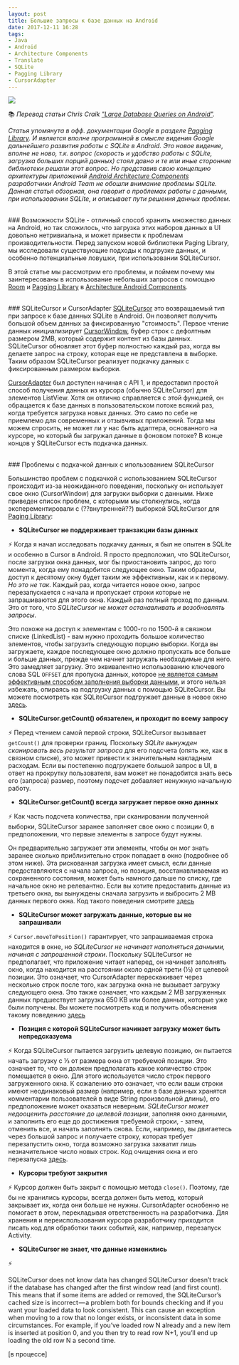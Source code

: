 ```yaml
---
layout: post
title: Большие запросы к базе данных на Android
date: 2017-12-11 16:28
tags:
- Java
- Android
- Architecture Components
- Translate
- SQLite
- Pagging Library
- CursorAdapter
---
```

<a href="https://ziginsider.github.io/large-database-queries-on-android/"><img src="{{ site.baseurl }}/images/largedatabase/intro_39.jpg"></a>

:books: *Перевод статьи Chris Craik <a href="https://medium.com/google-developers/large-database-queries-on-android-cb043ae626e8">"Large Database Queries on Android"</a>.*

*Статья упомянута в офф. документации Google в разделе <a href="">Pagging Library</a>. И является вполне программной в смысле видения Google дальнейшего развития работы с SQLite в Android. Это новое видение, вполне не ново, т.к. вопрос (скорость и удобство работы с SQLite, загрузка больших порций данных) стоял давно и те или иные сторонние библиотеки решали этот вопрос. Но представив свою концепцию архитектуры приложений <a href="https://developer.android.com/topic/libraries/architecture/index.html">Android Architecture Components</a> разработчики Android Team не обошли внимание проблемы SQLite. Данная статья обзорная, она говорит о проблемах работы с данными, при использовании SQLite, и описывает пути решения данных проблем.*

<br>
### Возможности
SQLite - отличный способ хранить множество данных на Android, но так сложилось, что загрузка этих наборов данных в UI довольно нетривиальна, и может привести к проблемам производительности. Перед запуском новой библиотеки Paging Library, мы исследовали существующие подходы к подгрузке данных, и особенно потенциальные ловушки, при использовании SQLiteCursor.

В этой статье мы рассмотрим его проблемы, и поймем почему мы заинтересованы в использование небольших запросов с помощью <a href="https://developer.android.com/topic/libraries/architecture/room.html">Room</a> и <a href="https://developer.android.com/topic/libraries/architecture/paging.html">Pagging Library</a> в <a href="https://developer.android.com/topic/libraries/architecture/index.html">Architecture Android Components</a>.

<br>
### SQLiteCursor и CursorAdapter
<a href="https://developer.android.com/reference/android/database/sqlite/SQLiteCursor.html">SQLiteCursor</a> это возвращаемый тип при запросе к базе данных SQLite в Android. Он позволяет получить большой объем данных за фиксированную "стоимость". Первое чтение данных инициализирует <a href="https://developer.android.com/reference/android/database/CursorWindow.html">CursorWindow</a>, буфер строк с дефолтным размером 2MB, который содержит контент из базы данных. SQLiteCursor обновляет этот буфер полностью каждый раз, когда вы делаете запрос на строку, которая еще не представлена в выборке. Таким образом SQLiteCursor реализует подкачку данных с фиксированным размером выборки.   

<a href="https://developer.android.com/reference/android/database/CursorWindow.html">CursorAdapter</a> был доступен начиная с API 1, и предоставил простой способ получения данных из курсора (обычно SQLiteCursor) для элементов ListView. Хотя он отлично справляется с этой функцией, он обращается к базе данных в пользовательском потоке всякий раз, когда требуется загрузка новых данных. Это само по себе не приемлемо для современных и отзывчивых приложений. Тогда мы можем спросить, не может ли у нас быть адаптера, основанного на курсоре, но который бы загружал данные в фоновом потоке? В конце концов у SQLiteCursor есть подкачка данных.

<br>
### Проблемы с подкачкой данных с ипользованием SQLiteCursor

Большинство проблем с подкачкой с использованием SQLiteCursor происходит из-за неожиданного поведения, поскольку он использует свое окно (CursorWindow) для загрузки выборки с данными. Ниже приведен список проблем, с которыми мы столкнулись, когда эксперементировали с (??внутренней??) выборкой SQLiteCursor для <a href="">Paging Library</a>:

- **SQLiteCursor не поддерживает транзакции базы данных**

:zap: Когда я начал исследовать подкачку данных, я был не опытен в SQLite и особенно в Cursor в Android. Я просто предположил, что SQLiteCursor, после загрузки окна данных, мог бы приостановить запрос, до того момента, когда ему понадобится следующее окно. Таким образом, доступ к десятому окну будет таким же эффективным, как и к первому. *Но это не так*. Каждый раз, когда читается новое окно, запрос перезапускается с начала и пропускает строки которые не запрашиваются для этого окна. Каждый раз полный проход по данным. Это от того, что *SQLiteCursor не может останавливать и возобновлять запросы*.
 
Это похоже на доступ к элементам с 1000-го по 1500-й в связном списке (LinkedList) - вам нужно проходить большое количество элементов, чтобы загрузить следующую порцию выборки. Когда вы загружаете, каждое последующее окно должно пропускать все больше и больше данных, прежде чем начнет загружать необходимые для него. Это замедляет загрузку. Это эквивалентно использованию ключевого слова SQL `OFFSET` для пропуска данных, которое <a href="http://www.sqlite.org/cvstrac/wiki?p=ScrollingCursor">не является самым эффективным способом заполнения выборки данными</a>, и этого нельзя  избежать, опираясь на подгрузку данных с помощью SQLiteCursor. Вы можете посмотреть как SQLiteCursor подгружает данные в новое окно <a href="https://android.googlesource.com/platform/frameworks/base/+/fee4546fd648b519ad828ea1f950554c1054699d/core/jni/android_database_SQLiteConnection.cpp#695">здесь</a>.

- **SQLiteCursor.getCount() обязателен, и проходит по всему запросу**

:zap: Перед чтением самой первой строки, SQLiteCursor вызыввает `getCount()` для проверки границ. Поскольку *SQLite вынужден сканировать весь результат запроса* для его подсчета (опять же, как в связном списке), это может привести к значительным накладным расходам. Если вы постепенно подгружаете большой запрос в UI, в ответ на прокрутку пользователя, вам может не понадобится знать весь его (запроса) размер, поэтому подсчет добавляет ненужную начальную работу. 

- **SQLiteCursor.getCount() всегда загружает первое окно данных**

:zap: Как часть подсчета количества, при сканировании полученной выборки, SQLiteCursor заранее заполняет свое окно с позиции 0, в предположении, что первые элементы в запросе будут нужны.

Он предварительно загружает эти элементы, чтобы он мог знать заранее сколько приблизительно строк попадает в окно (подробнее об этом ниже). Эта рискованная загрузка имеет смысл, если данные предоставляются с начала запроса, но позиция, восстанавливаемая из сохраненного состояния, может быть намного дальше по списку, где начальное окно не релевантно. Если вы хотите предоставить данные из третьего окна, вы вынуждены сначала загрузить и выбросить 2 MB данных первого окна. Код такого поведения смотрите <a href="https://android.googlesource.com/platform/frameworks/base/+/fee4546fd648b519ad828ea1f950554c1054699d/core/java/android/database/sqlite/SQLiteCursor.java#130">здесь</a>

- **SQLiteCursor может загружать данные, которые вы не запрашивали**

:zap: `Cursor.moveToPosition()` гарантирует, что запрашиваемая строка находится в окне, но *SQLiteCursor не начинает наполняться данными, начиная с запрошенной строки*. Поскольку SQLiteCursor не предполагает, что приложение читает наперед, он начинает заполнять окно, когда находится на расстоянии около одной трети (⅓) от целевой позиции. Это означает, что CursorAdapter перескакивает через несколько строк после того, как загрузка окна не вызывает загрузку следующего окна. Это также означает, что каждым 2 MB загруженных данных предшествует загрузка 650 KB или более данных, которые уже были получены. Вы можете посмотреть код и получить объяснения такому поведению <a href="https://android.googlesource.com/platform/frameworks/base/+/fee4546fd648b519ad828ea1f950554c1054699d/core/java/android/database/DatabaseUtils.java#742">здесь</a> 

- **Позиция с которой SQLiteCursor начинает загрузку может быть непредсказуема**

:zap: Когда SQLiteCursor пытается загрузить целевую позицию, он пытается начать загрузку с ⅓ от размера окна от требуемой позиции. Это означает то, что он должен предполагать какое количество строк помещается в окно. Для этого используется число строк первого загруженного окна. К сожалению это означает, что если ваши строки имеют неодинаковый размер (например, если в базе данных хранятся комментарии пользователей в виде String произвольной длины), его предположение может оказаться неверным. *SQLiteCursor может недооценить расстояние до целевой позиции*, заполняя окно данными, и заполнить его еще до достижения требуемой строки, - затем, отменить все, и начать заполнять снова. Если, например, вы двигаетесь через большой запрос и получаете строку, которая требует перезапустить окно, тогда возможно загрузка захватит лишь незначительное число новых строк. Код очищения окна и его перезапуска <a href="https://android.googlesource.com/platform/frameworks/base/+/fee4546fd648b519ad828ea1f950554c1054699d/core/jni/android_database_SQLiteConnection.cpp#709">здесь</a>.

- **Курсоры требуют закрытия**

:zap: Курсор должен быть закрыт с помощью метода `close()`. Поэтому, где бы не хранились курсоры, всегда должен быть метод, который закрывает их, когда они больше не нужны. CursorAdapter оснобенно не помогает в этом, перекладывая ответственность на разработчика. 
Для хранения и переиспользования курсора разработчику приходится писать код для обработки таких событий, как, например, перезапуск Activity.

- **SQLiteCursor не знает, что данные изменились**

:zap:

SQLiteCursor does not know data has changed
SQLiteCursor doesn’t track if the database has changed after the first window read (and first count). This means that if some items are added or removed, the SQLiteCursor’s cached size is incorrect — a problem both for bounds checking and if you want your loaded data to look consistent. This can cause an exception when moving to a row that no longer exists, or inconsistent data in some circumstances. For example, if you’ve loaded row N already and a new item is inserted at position 0, and you then try to read row N+1, you’ll end up loading the old row N a second time.



[в процессе]

